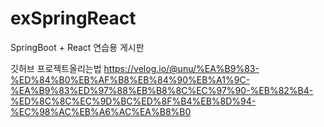 # exSpringReact
SpringBoot + React  연습용 게시판

깃허브 프로젝트올리는법
https://velog.io/@unu/%EA%B9%83-%ED%84%B0%EB%AF%B8%EB%84%90%EB%A1%9C-%EA%B9%83%ED%97%88%EB%B8%8C%EC%97%90-%EB%82%B4-%ED%8C%8C%EC%9D%BC%ED%8F%B4%EB%8D%94-%EC%98%AC%EB%A6%AC%EA%B8%B0

